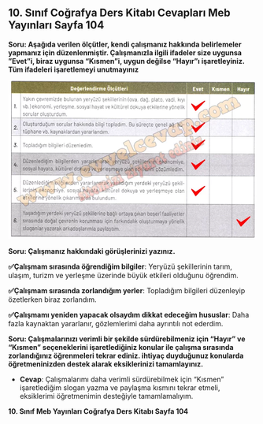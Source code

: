 ## 10. Sınıf Coğrafya Ders Kitabı Cevapları Meb Yayınları Sayfa 104

**Soru: Aşağıda verilen ölçütler, kendi çalışmanız hakkında belirlemeler yapmanız için düzenlenmiştir. Çalışmanızla ilgili ifadeler size uygunsa ”Evet”i, biraz uygunsa “Kısmen”i, uygun değilse “Hayır”ı işaretleyiniz. Tüm ifadeleri işaretlemeyi unutmayınız**

![](./image1.webp)

**Soru: Çalışmanız hakkındaki görüşlerinizi yazınız.**

**✅Çalışmam sırasında öğrendiğim bilgiler**: Yeryüzü şekillerinin tarım, ulaşım, turizm ve yerleşme üzerinde büyük etkileri olduğunu öğrendim.

**✅Çalışmam sırasında zorlandığım yerler**: Topladığım bilgileri düzenleyip özetlerken biraz zorlandım.

**✅Çalışmamı yeniden yapacak olsaydım dikkat edeceğim hususlar**: Daha fazla kaynaktan yararlanır, gözlemlerimi daha ayrıntılı not ederdim.

**Soru: Çalışmalarınızı verimli bir şekilde sürdürebilmeniz için “Hayır” ve “Kısmen” seçeneklerini işaretlediğiniz konular ile çalışma sırasında zorlandığınız öğrenmeleri tekrar ediniz. ihtiyaç duyduğunuz konularda öğretmeninizden destek alarak eksiklerinizi tamamlayınız.**

* **Cevap**: Çalışmalarımı daha verimli sürdürebilmek için “Kısmen” işaretlediğim slogan yazma ve paylaşma kısmını tekrar etmeli, eksiklerimi öğretmenimin desteğiyle tamamlamalıyım.

**10. Sınıf Meb Yayınları Coğrafya Ders Kitabı Sayfa 104**